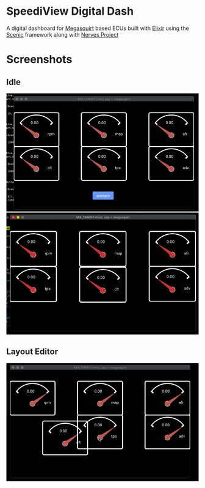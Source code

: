 # SpeediView Digital Dash
A digital dashboard for [Megasquirt](http://megasquirt.info/) based ECUs built
with [Elixir](https://elixir-lang.org/) using the [Scenic](https://github.com/boydm/scenic)
framework along with [Nerves Project](https://nerves-project.org/)

# Screenshots

## Idle

![screenshots/dash-animation.gif](screenshots/dash-animation.gif)
![screenshots/dash-idle.png](screenshots/dash-idle.png)

## Layout Editor

![screenshots/dash-layout-editor.gif](screenshots/dash-layout-editor.gif)
